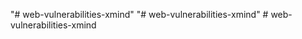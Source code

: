 "# web-vulnerabilities-xmind" 
"# web-vulnerabilities-xmind" 
#   w e b - v u l n e r a b i l i t i e s - x m i n d  
 